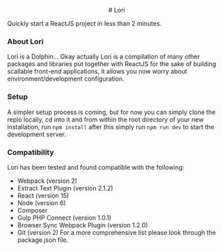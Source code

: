 <p align='center'>
    # Lori
</p>
Quickly start a ReactJS project in less than 2 minutes.

### About Lori
Lori is a Dolphin... Okay actually Lori is a compilation of many other packages and libraries put together with ReactJS for the sake of building scallable front-end applications, it allows you now worry about environment/development configuration.

### Setup
A simpler setup process is coming, but for now you can simply clone the replo locally, cd into it and from within the root directory of your new installation, run `npm install` after this simply run `npm run dev` to start the development server.

### Compatibility
Lori has been tested and found compatible with the following:
- Webpack (version 2)
- Extract Text Plugin (version 2.1.2)
- React (version 15)
- Node (version 6)
- Composer
- Gulp PHP Connect (version 1.0.1)
- Browser Sync Webpack Plugin (version 1.2.0)
- Git (version 2)
For a more comprehensive list please look through the package.json file.